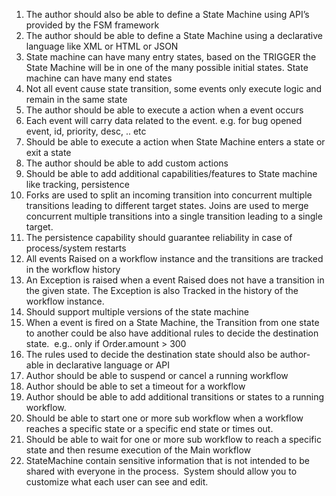 
1. The author should also be able to define a State Machine using API’s provided by the FSM framework
2. The author should be able to define a State Machine using a declarative language like XML or HTML or JSON 
3. State machine can have many entry states, based on the TRIGGER the State Machine will be in one of the many possible initial states. State machine can have many end states
4. Not all event cause state transition, some events only execute logic and remain in the same state
5. The author should be able to execute a action when a event occurs
6. Each event will carry data related to the event. e.g. for bug opened event, id, priority, desc, .. etc
7. Should be able to execute a action when State Machine enters a state or exit a state
8. The author should be able to add custom actions 
9. Should be able to add additional capabilities/features to State machine like tracking, persistence
10. Forks are used to split an incoming transition into concurrent multiple transitions leading to different target states. Joins are used to merge concurrent multiple transitions into a single transition leading to a single target. 
11. The persistence capability should guarantee reliability in case of process/system restarts 
12. All events Raised on a workflow instance and the transitions are tracked in the workflow history
13. An Exception is raised when a event Raised does not have a transition in the given state. The Exception is also Tracked in the history of the workflow instance.
14. Should support multiple versions  of  the state machine
15. When a event is fired on a State Machine, the Transition from one state to another could be also have additional rules to decide the destination state.  e.g.. only if Order.amount > 300
16. The rules used to decide the destination state should also be author-able in declarative language or API
17. Author should be able to suspend or cancel a running workflow
18. Author should be able to set a timeout for a workflow
19. Author should be able to add additional transitions or states to a running workflow.
20. Should be able to start one or more sub workflow when a workflow reaches a specific state or  a specific end state or times out.
21. Should be able to wait for one or more sub workflow to reach a specific state and then resume execution of the Main workflow
22. StateMachine contain sensitive information that is not intended to be shared with everyone in the process.  System should allow you to customize what each user can see and edit.
